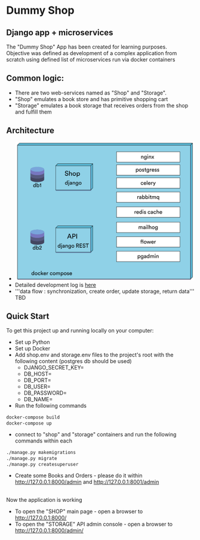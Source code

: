 # Dummy Shop 

## Django app + microservices 

The "Dummy Shop" App has been created for learning purposes. <br>
Objective was defined as development of a complex application from scratch using defined list of microservices run via docker containers

## Common logic:
- There are two web-services named as "Shop" and "Storage".
- "Shop" emulates a book store and has primitive shopping cart
- "Storage" emulates a book storage that receives orders from the shop and fulfill them

## Architecture

- ![concept](/concept.png)
- Detailed development log is [here](https://github.com/gorgeous-george/dummy_shop/blob/main/development_log.md)
- '''data flow : synchronization, create order, update storage, return data''' TBD

## Quick Start

To get this project up and running locally on your computer:

- Set up Python 
- Set up Docker
- Add shop.env and storage.env files to the project's root with the following content (postgres db should be used)
  - DJANGO_SECRET_KEY=
  - DB_HOST=
  - DB_PORT=
  - DB_USER=
  - DB_PASSWORD=
  - DB_NAME=
- Run the following commands
```
docker-compose build
docker-compose up
```
- connect to "shop" and "storage" containers and run the following commands within each
```
./manage.py makemigrations
./manage.py migrate
./manage.py createsuperuser
```
- Create some Books and Orders - please do it within http://127.0.0.1:8000/admin and http://127.0.0.1:8001/admin  

<br>Now the application is working
- To open the "SHOP" main page - open a browser to http://127.0.0.1:8000/
- To open the "STORAGE" API admin console - open a browser to http://127.0.0.1:8000/admin/
